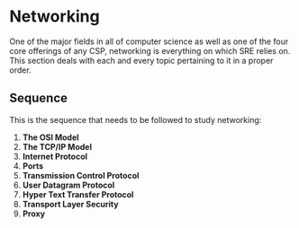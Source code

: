 # Networking

One of the major fields in all of computer science as well as one of the four core offerings of any CSP, networking is everything on which SRE relies on. This section deals with each and every topic pertaining to it in a proper order.


## Sequence

This is the sequence that needs to be followed to study networking:
1. **The OSI Model**
1. **The TCP/IP Model**
1. **Internet Protocol**
1. **Ports**
1. **Transmission Control Protocol**
1. **User Datagram Protocol**
1. **Hyper Text Transfer Protocol**
1. **Transport Layer Security**
1. **Proxy**
